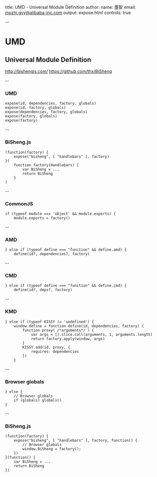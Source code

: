 title: UMD - Universal Module Definition
author:
  name: 墨智
  email: mozhi.gyy@alibaba-inc.com
output: expose.html
controls: true

--

# UMD
## Universal Module Definition

<http://bishengjs.com/>
<https://github.com/thx/BiSheng>

--
### UMD

    expose(id, dependencies, factory, globals)
    expose(id, factory, globals)
    expose(dependencies, factory, globals)
    expose(factory, globals)
    expose(factory)

--
### BiSheng.js

    (function(factory) {
        expose("bisheng", [ "handlebars" ], factory)
    }(
        function factory(Handlebars) {
            var BiSheng = ...
            return BiSheng
        }
    )

--
### CommonJS

    if (typeof module === 'object' && module.exports) {
        module.exports = factory()

--
### AMD

    } else if (typeof define === "function" && define.amd) {
        define(id?, dependencies?, factory)

--
### CMD

    } else if (typeof define === "function" && define.cmd) {
        define(id?, deps?, factory)

--
### KMD

    } else if (typeof KISSY != 'undefined') {
        window.define = function define(id, dependencies, factory) {
            function proxy( /*arguments*/ ) {
                var args = [].slice.call(arguments, 1, arguments.length)
                return factory.apply(window, args)
            }
            KISSY.add(id, proxy, {
                requires: dependencies
            })
        }

--
### Browser globals

    } else {
        // Browser globals
        if (globals) globals()
    }

--
### BiSheng.js

    (function(factory) {
        expose("bisheng", [ "handlebars" ], factory, function() {
            // Browser globals
            window.BiSheng = factory();
        })
    }(function() {
        var BiSheng = ...
        return BiSheng
    })
